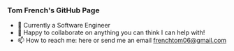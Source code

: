 ### Tom French's GitHub Page

- 🌱 Currently a Software Engineer
- 👯 Happy to collaborate on anything you can think I can help with! 
- 📫 How to reach me: here or send me an email frenchtom06@gmail.com
